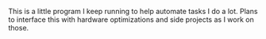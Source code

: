 This is a little program I keep running to help automate tasks I do a lot. Plans to interface this with hardware optimizations and side projects as I work on those.